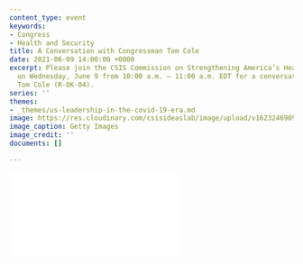 ```yaml
---
content_type: event
keywords:
- Congress
- Health and Security
title: A Conversation with Congressman Tom Cole
date: 2021-06-09 14:00:00 +0000
excerpt: Please join the CSIS Commission on Strengthening America’s Health Security
  on Wednesday, June 9 from 10:00 a.m. – 11:00 a.m. EDT for a conversation with Congressman
  Tom Cole (R-OK-04).
series: ''
themes:
- _themes/us-leadership-in-the-covid-19-era.md
image: https://res.cloudinary.com/csisideaslab/image/upload/v1623246909/health-commission/GettyImages-1189255904_ghspvm.jpg
image_caption: Getty Images
image_credit: ''
documents: []

---
```

<div class="video-wrapper post-feature-video"> <iframe allow="autoplay; encrypted-media" allowfullscreen="" frameborder="0" title="" src="[https://www.youtube.com/embed/Ae4BNim15eA](https://www.youtube.com/embed/Ae4BNim15eA "https://www.youtube.com/embed/Ae4BNim15eA")" title="></iframe></div>

**On June 9, 2021,** the [CSIS Commission on Strengthening America’s Health Security](https://healthsecurity.csis.org/) hosted a conversation with **Congressman Tom Cole** (R-OK-04), Member of the CSIS Commission on Strengthening America’s Health Security, Ranking Member of the Appropriations Subcommittee on Labor, Health and Human Services, Education and Related Agencies, and Member of the Appropriations Defense Subcommittee. **_J. Stephen Morrison_**_,_ Senior Vice President and Director of the CSIS Global Health Policy Center, joined with the Congressman in a discussion of timely health-security issues:

How should we assess progress in the national vaccination campaign? What should Americans expect heading into the fall? Has emergency funding for pandemic response succeeded in strengthening America’s public health capacities? The Biden administration’s FY 2022 budget includes $1 billion for global health security—how can this be best applied? During a time of national renewal, what are the most promising avenues for generating bipartisan cooperation in Congress?

_This event is made possible by the generous support of the Bill & Melinda Gates Foundation._